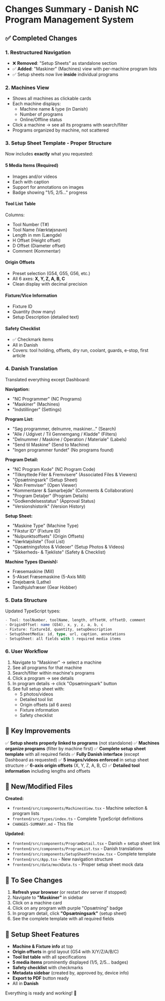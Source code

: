 # Changes Summary - Danish NC Program Management System

## ✅ Completed Changes

### 1. **Restructured Navigation**
- ❌ **Removed**: "Setup Sheets" as standalone section
- ✅ **Added**: "Maskiner" (Machines) view with per-machine program lists
- ✅ Setup sheets now live **inside** individual programs

### 2. **Machines View** 
- Shows all machines as clickable cards
- Each machine displays:
  - Machine name & type (in Danish)
  - Number of programs
  - Online/Offline status
- Click a machine → see all its programs with search/filter
- Programs organized by machine, not scattered

### 3. **Setup Sheet Template - Proper Structure**
Now includes **exactly** what you requested:

#### **5 Media Items (Required)**
- Images and/or videos
- Each with caption
- Support for annotations on images
- Badge showing "1/5, 2/5..." progress

#### **Tool List Table**
Columns:
- Tool Number (T#)
- Tool Name (Værktøjsnavn)
- Length in mm (Længde)
- H Offset (Height offset)
- D Offset (Diameter offset)
- Comment (Kommentar)

#### **Origin Offsets**
- Preset selection (G54, G55, G56, etc.)
- All 6 axes: **X, Y, Z, A, B, C**
- Clean display with decimal precision

#### **Fixture/Vice Information**
- Fixture ID
- Quantity (how many)
- Setup Description (detailed text)

#### **Safety Checklist**
- ✅ Checkmark items
- All in Danish
- Covers: tool holding, offsets, dry run, coolant, guards, e-stop, first article

### 4. **Danish Translation**
Translated everything except Dashboard:

**Navigation:**
- "NC Programmer" (NC Programs)
- "Maskiner" (Machines)  
- "Indstillinger" (Settings)

**Program List:**
- "Søg programmer, delnumre, maskiner..." (Search)
- "Alle / Udgivet / Til Gennemgang / Kladde" (Filters)
- "Delnummer / Maskine / Operation / Materiale" (Labels)
- "Send til Maskine" (Send to Machine)
- "Ingen programmer fundet" (No programs found)

**Program Detail:**
- "NC Program Kode" (NC Program Code)
- "Tilknyttede Filer & Fremvisere" (Associated Files & Viewers)
- "Opsætningsark" (Setup Sheet)
- "Åbn Fremviser" (Open Viewer)
- "Kommentarer & Samarbejde" (Comments & Collaboration)
- "Program Detaljer" (Program Details)
- "Godkendelsesstatus" (Approval Status)
- "Versionshistorik" (Version History)

**Setup Sheet:**
- "Maskine Type" (Machine Type)
- "Fikstur ID" (Fixture ID)
- "Nulpunktsoffsets" (Origin Offsets)
- "Værktøjsliste" (Tool List)
- "Opsætningsfotos & Videoer" (Setup Photos & Videos)
- "Sikkerheds- & Tjekliste" (Safety & Checklist)

**Machine Types (Danish):**
- Fræsemaskine (Mill)
- 5-Akset Fræsemaskine (5-Axis Mill)
- Drejebænk (Lathe)
- Tandhjulsfræser (Gear Hobber)

### 5. **Data Structure**
Updated TypeScript types:
```typescript
- Tool: toolNumber, toolName, length, offsetH, offsetD, comment
- OriginOffset: name (G54), x, y, z, a, b, c
- Fixture: fixtureId, quantity, setupDescription
- SetupSheetMedia: id, type, url, caption, annotations
- SetupSheet: all fields with 5 required media items
```

### 6. **User Workflow**
1. Navigate to "Maskiner" → select a machine
2. See all programs for that machine
3. Search/filter within machine's programs
4. Click a program → see details
5. In program details → click "Opsætningsark" button
6. See full setup sheet with:
   - 5 photos/videos
   - Detailed tool list
   - Origin offsets (all 6 axes)
   - Fixture information
   - Safety checklist

## 🎯 Key Improvements

✅ **Setup sheets properly linked to programs** (not standalone)
✅ **Machines organize programs** (filter by machine first)
✅ **Complete setup sheet template** with all required fields
✅ **Fully Danish interface** (except Dashboard as requested)
✅ **5 images/videos enforced** in setup sheet structure
✅ **6-axis origin offsets** (X, Y, Z, A, B, C)
✅ **Detailed tool information** including lengths and offsets

## 📂 New/Modified Files

**Created:**
- `frontend/src/components/MachinesView.tsx` - Machine selection & program lists
- `frontend/src/types/index.ts` - Complete TypeScript definitions
- `CHANGES-SUMMARY.md` - This file

**Updated:**
- `frontend/src/components/ProgramDetail.tsx` - Danish + setup sheet link
- `frontend/src/components/ProgramList.tsx` - Danish translations
- `frontend/src/components/SetupSheetPreview.tsx` - Complete template
- `frontend/src/App.tsx` - New navigation structure
- `frontend/src/data/mockData.ts` - Proper setup sheet mock data

## 🚀 To See Changes

1. **Refresh your browser** (or restart dev server if stopped)
2. Navigate to **"Maskiner"** in sidebar
3. Click on a machine card
4. Click on any program with purple "Opsætning" badge
5. In program detail, click **"Opsætningsark"** (setup sheet)
6. See the complete template with all required fields

## 🎨 Setup Sheet Features

- **Machine & Fixture info** at top
- **Origin offsets** in grid layout (G54 with X/Y/Z/A/B/C)
- **Tool list table** with all specifications
- **5 media items** prominently displayed (1/5, 2/5... badges)
- **Safety checklist** with checkmarks
- **Metadata sidebar** (created by, approved by, device info)
- **Export to PDF** button ready
- All in **Danish**

Everything is ready and working! 🎉

